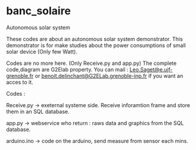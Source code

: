 # banc_solaire
Autonomous solar system

These codes are about an autonomous solar system demonstrator.
This demonstrator is for make studies about the power consumptions of small solar device (Only few Watt).

Codes are no more here. (Only Receive.py and app.py)
The complete code,diagram are G2Elab property.
You can mail : Leo.Saget@e.ujf-grenoble.fr or benoit.delinchant@G2ELab.grenoble-inp.fr if you want an acces to it.






Codes : 

Receive.py -> exeternal systeme side. Receive inforamtion frame and store them in an SQL database.

app.py -> webservice who return : raws data and graphics from the SQL database.

arduino.ino -> code on the arduino, send measure from sensor each mins. 
